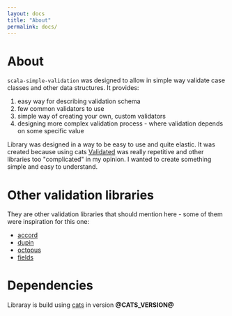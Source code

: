 ```yaml
---
layout: docs
title: "About"
permalink: docs/
---
```

# About

`scala-simple-validation` was designed to allow in simple way validate case classes and other data structures. It provides:
1. easy way for describing validation schema
2. few common validators to use
3. simple way of creating your own, custom validators
4. designing more complex validation process - where validation depends on some specific value

Library was designed in a way to be easy to use and quite elastic. It was created because using cats [Validated](https://typelevel.org/cats/datatypes/validated.html) was really repetitive and other libraries too \"complicated\" in my opinion. I wanted to create something simple and easy to understand.

# Other validation libraries

They are other validation libraries that should mention here - some of them were inspiration for this one:
* [accord](http://wix.github.io/accord/)
* [dupin](https://github.com/yakivy/dupin)
* [octopus](https://github.com/krzemin/octopus)
* [fields](https://jap-company.github.io/fields/)

# Dependencies

Libraray is build using [cats](https://typelevel.org/cats/) in version **@CATS_VERSION@**

